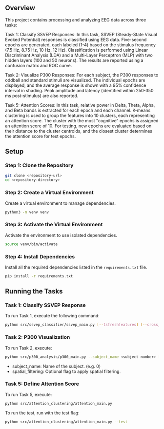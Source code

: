 ## Overview

This project contains processing and analyzing EEG data across three tasks:

Task 1: Classify SSVEP Responses:
In this task, SSVEP (Steady-State Visual Evoked Potential) responses is classified using EEG data. Five-second epochs are generated, each labeled (1-4) based on the stimulus frequency (7.5 Hz, 8.75 Hz, 10 Hz, 12 Hz). Classification is performed using Linear Discriminant Analysis (LDA) and a Multi-Layer Perceptron (MLP) with two hidden layers (100 and 50 neurons). The results are reported using a confusion matrix and ROC curve.

Task 2: Visualize P300 Responses: 
For each subject, the P300 responses to oddball and standard stimuli are visualized. The individual epochs are displayed, and the average response is shown with a 95% confidence interval in shading. Peak amplitude and latency (identified within 250-350 ms post-stimulus) are also reported.

Task 5: Attention Scores:
In this task, relative power in Delta, Theta, Alpha, and Beta bands is extracted for each epoch and each channel. K-means clustering is used to group the features into 10 clusters, each representing an attention score. The cluster with the most "cognitive" epochs is assigned an attention score of 10. For testing, new epochs are evaluated based on their distance to the cluster centroids, and the closest cluster determines the attention score for test epochs.


## Setup

### Step 1: Clone the Repository

```bash
git clone <repository-url>
cd <repository-directory>
```

### Step 2: Create a Virtual Environment

Create a virtual environment to manage dependencies.

```bash
python3 -m venv venv
```

### Step 3: Activate the Virtual Environment

Activate the environment to use isolated dependencies.

```bash
source venv/bin/activate
```

### Step 4: Install Dependencies

Install all the required dependencies listed in the `requirements.txt` file.

```bash
pip install -r requirements.txt
```

## Running the Tasks

### Task 1: Classify SSVEP Response

To run Task 1, execute the following command:

```bash
python src/ssvep_classifier/ssvep_main.py [--tsfreshfeatures] [--cross_val]
```

### Task 2: P300 Visualization

To run Task 2, execute:

```bash
python src/p300_analysis/p300_main.py --subject_name <subject number> [--spatial_filtering] 
```

- subject_name: Name of the subject. (e.g. 0)
- spatial_filtering: Optional flag to apply spatial filtering.

### Task 5: Define Attention Score

To run Task 5, execute:

```bash
python src/attention_clustering/attention_main.py
```

To run the test, run with the test flag:

```bash
python src/attention_clustering/attention_main.py --test
```